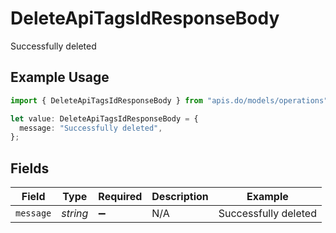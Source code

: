 # DeleteApiTagsIdResponseBody

Successfully deleted

## Example Usage

```typescript
import { DeleteApiTagsIdResponseBody } from "apis.do/models/operations";

let value: DeleteApiTagsIdResponseBody = {
  message: "Successfully deleted",
};
```

## Fields

| Field                | Type                 | Required             | Description          | Example              |
| -------------------- | -------------------- | -------------------- | -------------------- | -------------------- |
| `message`            | *string*             | :heavy_minus_sign:   | N/A                  | Successfully deleted |